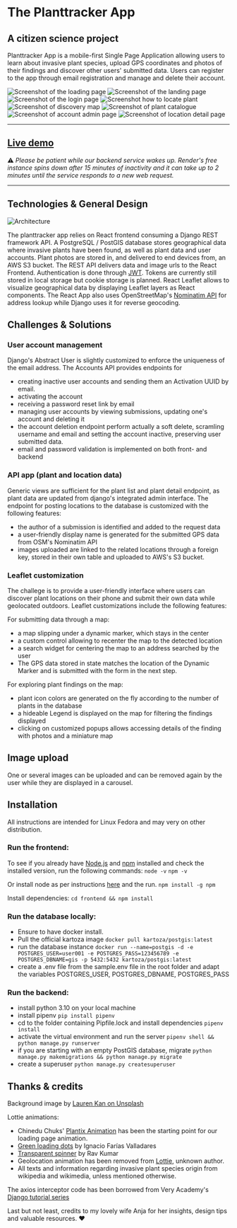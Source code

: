 # **The Planttracker App**

## A citizen science project

Planttracker App is a mobile-first Single Page Application allowing users to learn about invasive plant species, upload GPS coordinates and photos of their findings and discover other users' submitted data.
Users can register to the app through email registration and manage and delete their account.

![Screenshot of the loading page](https://github.com/gros-pataplouf/plant-tracker/blob/main/readme1.png?raw=true)
![Screenshot of the landing page](https://github.com/gros-pataplouf/plant-tracker/blob/main/readme2.png?raw=true)
![Screenshot of the login page](https://github.com/gros-pataplouf/plant-tracker/blob/main/readme3.png?raw=true)
![Screenshot how to locate plant](https://github.com/gros-pataplouf/plant-tracker/blob/main/readme4.png?raw=true)
![Screenshot of discovery map](https://github.com/gros-pataplouf/plant-tracker/blob/main/readme5.png?raw=true)
![Screenshot of plant catalogue](https://github.com/gros-pataplouf/plant-tracker/blob/main/readme6.png?raw=true)
![Screenshot of account admin page](https://github.com/gros-pataplouf/plant-tracker/blob/main/readme7.png?raw=true)
![Screenshot of location detail page](https://github.com/gros-pataplouf/plant-tracker/blob/main/readme8.png?raw=true)

---

## [Live demo](https://planttracker.onrender.com/)

⚠️ _Please be patient while our backend service wakes up. Render's free instance spins down after 15 minutes of inactivity and it can take up to 2 minutes until the service responds to a new web request._

---

## Technologies & General Design

![Architecture](https://github.com/gros-pataplouf/plant-tracker/blob/main/architecture.drawio.svg?raw=true)

The planttracker app relies on React frontend consuming a Django REST framework API.
A PostgreSQL / PostGIS database stores geographical data where invasive plants have been found, as well as plant data and user accounts. Plant photos are stored in, and delivered to end devices from, an AWS S3 bucket. The REST API delivers data and image urls to the React Frontend. Authentication is done through [JWT](https://django-rest-framework-simplejwt.readthedocs.io/en/latest/index.html). Tokens are currently still stored in local storage but cookie storage is planned.
React Leaflet allows to visualize geographical data by displaying Leaflet layers as React components.
The React App also uses OpenStreetMap's [Nominatim API](https://django-rest-framework-simplejwt.readthedocs.io/en/latest/index.html) for address lookup while Django uses it for reverse geocoding.

## Challenges & Solutions

### User account management

Django's Abstract User is slightly customized to enforce the uniqueness of the email address.
The Accounts API provides endpoints for

- creating inactive user accounts and sending them an Activation UUID by email.
- activating the account
- receiving a password reset link by email
- managing user accounts by viewing submissions, updating one's account and deleting it
- the account deletion endpoint perform actually a soft delete, scramling username and email and setting the account inactive, preserving user submitted data.
- email and password validation is implemented on both front- and backend

### API app (plant and location data)

Generic views are sufficient for the plant list and plant detail endpoint, as plant data are updated from django's integrated admin interface.
The endpoint for posting locations to the database is customized with the following features:

- the author of a submission is identified and added to the request data
- a user-friendly display name is generated for the submitted GPS data from OSM's Nominatim API
- images uploaded are linked to the related locations through a foreign key, stored in their own table and uploaded to AWS's S3 bucket.

### Leaflet customization

The challege is to provide a user-friendly interface where users can discover plant locations on their phone and submit their own data while geolocated outdoors.
Leaflet customizations include the following features:

For submitting data through a map:

- a map slipping under a dynamic marker, which stays in the center
- a custom control allowing to recenter the map to the detected location
- a search widget for centering the map to an address searched by the user
- The GPS data stored in state matches the location of the Dynamic Marker and is submitted with the form in the next step.

For exploring plant findings on the map:

- plant icon colors are generated on the fly according to the number of plants in the database
- a hideable Legend is displayed on the map for filtering the findings displayed
- clicking on customized popups allows accessing details of the finding with photos and a miniature map

## Image upload

One or several images can be uploaded and can be removed again by the user while they are displayed in a carousel.

## Installation

All instructions are intended for Linux Fedora and may very on other distribution.

### Run the frontend:

To see if you already have [Node.js](https://nodejs.org/en/download) and [npm](https://docs.npmjs.com/downloading-and-installing-node-js-and-npm) installed and check the installed version, run the following commands:
`node -v`
`npm -v`

Or install node as per instructions [here](https://nodejs.org/en/download/package-manager)
and the run.
`npm install -g npm`

Install dependencies:
`cd frontend && npm install`

### Run the database locally:

- Ensure to have docker install.
- Pull the official kartoza image
  `docker pull kartoza/postgis:latest`
- run the database instance
  `docker run --name=postgis -d -e POSTGRES_USER=user001 -e POSTGRES_PASS=123456789 -e POSTGRES_DBNAME=gis -p 5432:5432 kartoza/postgis:latest`
- create a .env file from the sample.env file in the root folder and adapt the variables POSTGRES_USER, POSTGRES_DBNAME, POSTGRES_PASS

### Run the backend:

- install python 3.10 on your local machine
- install pipenv
  `pip install pipenv`
- cd to the folder containing Pipfile.lock and install dependencies
  `pipenv install`
- activate the virtual environment and run the server
  `pipenv shell && python manage.py runserver`
- if you are starting with an empty PostGIS database, migrate
  `python manage.py makemigrations && python manage.py migrate`
- create a superuser
  `python manage.py createsuperuser`

## Thanks & credits

Background image by [Lauren Kan on Unsplash](https://unsplash.com/photos/AuoVzSAvpW4)

Lottie animations:

- Chinedu Chuks' [Plantix Animation](https://lottiefiles.com/130892-plantix-loader-logo-animation) has been the starting point for our loading page animation.
- [Green loading dots](https://lottiefiles.com/jkd1w8obe5) by Ignacio Farías Valladares
- [Transparent spinner](https://lottiefiles.com/46810-infinite-spinner) by Rav Kumar
- Geolocation animation has been removed from [Lottie](https://lottiefiles.com/), unknown author.
- All texts and information regarding invasive plant species origin from wikipedia and wikimedia, unless mentioned otherwise.

The axios interceptor code has been borrowed from Very Academy's [Django tutorial series](https://youtu.be/soxd_xdHR0o)

Last but not least, credits to my lovely wife Anja for her insights, design tips and valuable resources. ❤️

